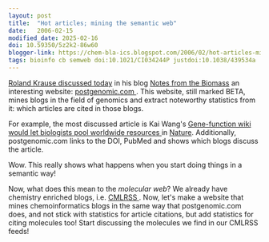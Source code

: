 ```yaml
---
layout: post
title:  "Hot articles; mining the semantic web"
date:   2006-02-15
modified_date: 2025-02-16
doi: 10.59350/5z2k2-86w60
blogger-link: https://chem-bla-ics.blogspot.com/2006/02/hot-articles-mining-semantic-web.html
tags: bioinfo cb semweb doi:10.1021/CI034244P justdoi:10.1038/439534a
---
```


[Roland Krause <i class="fa-solid fa-box-archive fa-xs"></i>](https://web.archive.org/web/20100730101359/http://www.molgen.mpg.de/~krause//)
[discussed today](http://binf.twoday.net/stories/1572879/) in his blog [Notes from the Biomass](http://binf.twoday.net/) an interesting
website: [postgenomic.com <i class="fa-solid fa-box-archive fa-xs"></i>](https://web.archive.org/web/20060409032031/http://postgenomic.com/).
This website, still marked BETA, mines blogs in the field of genomics and extract noteworthy statistics from it: which articles are cited in those blogs.

For example, the most discussed article is Kai Wang's [Gene-function wiki would let biologists pool worldwide resources <i class="fa-solid fa-recycle fa-xs"></i>](https://doi.org/10.1038/439534a)
in [Nature](http://www.nature.com/). Additionally, postgenomic.com links to the DOI, PubMed and shows which blogs discuss the article.

Wow. This really shows what happens when you start doing things in a semantic way!

Now, what does this mean to the *molecular web*? We already have chemistry enriched blogs, i.e.
[CMLRSS <i class="fa-solid fa-recycle fa-xs"></i>](https://doi.org/10.1021/ci034244p). Now, let's make a website
that mines chemoinformatics blogs in the same way that postgenomic.com does, and not stick with statistics for article citations,
but add statistics for citing molecules too! Start discussing the molecules we find in our CMLRSS feeds!
